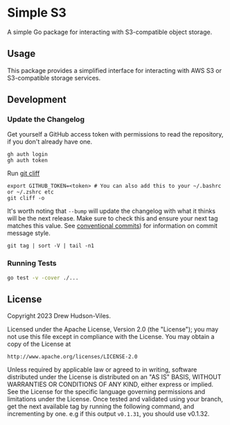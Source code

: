 # Simple S3

A simple Go package for interacting with S3-compatible object storage.

## Usage

This package provides a simplified interface for interacting with AWS S3 or S3-compatible storage services.

## Development
### Update the Changelog

Get yourself a GitHub access token with permissions to read the repository, if you don't already have one.

```shell
gh auth login
gh auth token
```

Run [git cliff](https://github.com/orhun/git-cliff/)

```
export GITHUB_TOKEN=<token> # You can also add this to your ~/.bashrc or ~/.zshrc etc
git cliff -o
```
It's worth noting that `--bump` will update the changelog with what it thinks will be the next release. Make sure to check this and ensure your next tag matches this value.
See [conventional commits](https://www.conventionalcommits.org/en/v1.0.0/)) for information on commit message style.

```shell
git tag | sort -V | tail -n1
```

### Running Tests

```bash
go test -v -cover ./...
```

## License

Copyright 2023 Drew Hudson-Viles.

Licensed under the Apache License, Version 2.0 (the "License");
you may not use this file except in compliance with the License.
You may obtain a copy of the License at

    http://www.apache.org/licenses/LICENSE-2.0

Unless required by applicable law or agreed to in writing, software
distributed under the License is distributed on an "AS IS" BASIS,
WITHOUT WARRANTIES OR CONDITIONS OF ANY KIND, either express or implied.
See the License for the specific language governing permissions and
limitations under the License.
Once tested and validated using your branch, get the next available tag by running the following command, and incrementing by one. e.g if this output `v0.1.31`, you should use v0.1.32.


